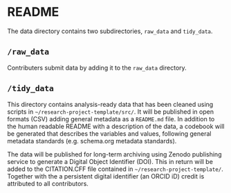 # README

The data directory contains two subdirectories, `raw_data` and `tidy_data`.

## `/raw_data`

Contributers submit data by adding it to the `raw_data` directory.

## `/tidy_data`

This directory contains analysis-ready data that has been cleaned using scripts in `~/research-project-template/src/`. It will be published in open formats (CSV) adding general metadata as a `README.md` file. In addition to the human readable README with a description of the data, a codebook will be generated that describes the variables and values, following general metadata standards (e.g. schema.org metadata standards). 

The data will be published for long-term archiving using Zenodo publishing service to generate a Digital Object Identifier (DOI). This in return will be added to the CITATION.CFF file contained in `~/research-project-template/`. Together with the a persistent digital identifier (an ORCID iD) credit is attributed to all contributors. 
